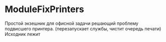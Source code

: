 # ModuleFixPrinters
Простой экзешник для офисной задачи решающий проблему подвисшего принтера. (перезапускает службы, чистит очередь печати)
Исходник лежит